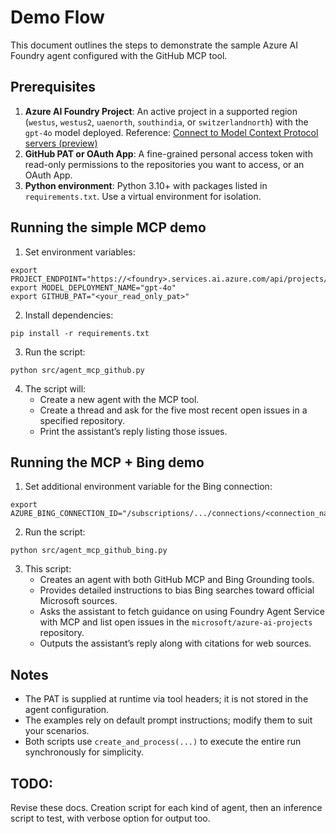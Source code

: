 # Demo Flow

This document outlines the steps to demonstrate the sample Azure AI Foundry agent configured with the GitHub MCP tool. 

## Prerequisites

1. **Azure AI Foundry Project**: An active project in a supported region (`westus`, `westus2`, `uaenorth`, `southindia`, or `switzerlandnorth`) with the `gpt-4o` model deployed. Reference: [Connect to Model Context Protocol servers (preview)](https://learn.microsoft.com/en-us/azure/ai-foundry/agents/how-to/tools/model-context-protocol)
2. **GitHub PAT or OAuth App**: A fine-grained personal access token with read-only permissions to the repositories you want to access, or an OAuth App. 
4. **Python environment**: Python 3.10+ with packages listed in `requirements.txt`. Use a virtual environment for isolation.

## Running the simple MCP demo

1. Set environment variables:

```
export PROJECT_ENDPOINT="https://<foundry>.services.ai.azure.com/api/projects/<project>"
export MODEL_DEPLOYMENT_NAME="gpt-4o"
export GITHUB_PAT="<your_read_only_pat>"
```

2. Install dependencies:

```
pip install -r requirements.txt
```

3. Run the script:

```
python src/agent_mcp_github.py
```

4. The script will:
   - Create a new agent with the MCP tool.
   - Create a thread and ask for the five most recent open issues in a specified repository.
   - Print the assistant’s reply listing those issues.

## Running the MCP + Bing demo

1. Set additional environment variable for the Bing connection:

```
export AZURE_BING_CONNECTION_ID="/subscriptions/.../connections/<connection_name>"
```

2. Run the script:

```
python src/agent_mcp_github_bing.py
```

3. This script:
   - Creates an agent with both GitHub MCP and Bing Grounding tools.
   - Provides detailed instructions to bias Bing searches toward official Microsoft sources.
   - Asks the assistant to fetch guidance on using Foundry Agent Service with MCP and list open issues in the `microsoft/azure-ai-projects` repository.
   - Outputs the assistant’s reply along with citations for web sources.

## Notes

- The PAT is supplied at runtime via tool headers; it is not stored in the agent configuration.
- The examples rely on default prompt instructions; modify them to suit your scenarios.
- Both scripts use `create_and_process(...)` to execute the entire run synchronously for simplicity.

## TODO:

Revise these docs. Creation script for each kind of agent, then an inference script to test, with verbose option for output too. 